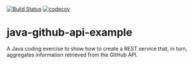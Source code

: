 [![Build Status](https://travis-ci.org/GeekyTex/java-github-api-example.svg?branch=master)](https://travis-ci.org/GeekyTex/java-github-api-example) [![codecov](https://codecov.io/gh/GeekyTex/java-github-api-example/branch/master/graph/badge.svg)](https://codecov.io/gh/GeekyTex/java-github-api-example)
# java-github-api-example
A Java coding exercise to show how to create a REST service that, in turn, aggregates information retrieved from the GitHub API. 
